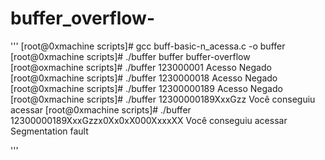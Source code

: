 # buffer_overflow-

'''
[root@0xmachine scripts]# gcc  buff-basic-n_acessa.c -o buffer
[root@0xmachine scripts]# ./buffer
buffer           buffer-overflow
[root@oxmachine scripts]# ./buffer 123000001
Acesso Negado
[root@0xmachine scripts]# ./buffer 1230000018
Acesso Negado
[root@0xmachine scripts]# ./buffer 12300000189
Acesso Negado
[root@0xmachine scripts]# ./buffer 12300000189XxxGzz
Você conseguiu acessar
[root@0xmachine scripts]# ./buffer 12300000189XxxGzzx0Xx0xX000XxxxXX
Você conseguiu acessar
Segmentation fault

'''
